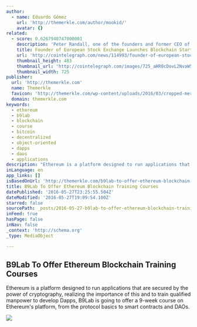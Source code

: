 ```yaml
---
author:
  - name: Eduardo Gómez
    url: 'http://themerkle.com/author/mookid/'
    avatar: {}
related:
  - score: 0.6267948747000001
    description: 'Peter Randall, one of the founders and former CEO of the alternative European stock exchange Chi-X, and Anthony Culligan, founder of peer-to-peer bitcoin trading venue Roolo, have announced to launch blockchain startup SETL. SETL will introduce a permissioned blockchain that is set to run on enterprise level servers and is said to be able to handle 100,000 transactions per second.'
    title: Founder of European Stock Exchange Launches Blockchain Startup
    url: 'http://cointelegraph.com/news/114993/founder-of-european-stock-exchange-launches-blockchain-startup'
    thumbnail_height: 483
    thumbnail_url: 'http://cointelegraph.com/images/725_aHR0cDovL2NvaW50ZWxlZ3JhcGguY29tL3N0b3JhZ2UvdXBsb2Fkcy92aWV3L2EzYmRkM2NlY2VhYTQ0MjM4YzgxZmIxNWVmNDZmZTY5LnBuZw==.jpg'
    thumbnail_width: 725
publisher:
  url: 'http://themerkle.com'
  name: Themerkle
  favicon: 'http://themerkle.com/wp-content/uploads/2016/03/cropped-merkle-white-1-192x192.png'
  domain: themerkle.com
keywords:
  - ethereum
  - b9lab
  - blockchain
  - course
  - bitcoin
  - decentralized
  - object-oriented
  - dapps
  - daos
  - applications
description: "Ethereum is a platform designed to run applications that are secured by the power of cryptography, realizing the importance of this and to train qualified manpower to develop Dapps, B9Lab is going to offer a 9-week course on Ethereum's platform, from the protocol basics to smart contracts and DAOs."
inLanguage: en
app_links: []
isBasedOnUrl: 'http://themerkle.com/b9lab-to-offer-ethereum-blockchain-training-courses/'
title: B9Lab To Offer Ethereum Blockchain Training Courses
datePublished: '2016-05-27T23:25:55.504Z'
dateModified: '2016-05-27T19:09:54.100Z'
starred: false
sourcePath: _posts/2016-05-27-b9lab-to-offer-ethereum-blockchain-training-courses.md
inFeed: true
hasPage: false
inNav: false
_context: 'http://schema.org'
_type: MediaObject

---
```

<article style=""><h1>B9Lab To Offer Ethereum Blockchain Training Courses</h1><p>Ethereum is a platform designed to run applications that are secured by the power of cryptography, realizing the importance of this and to train qualified manpower to develop Dapps, B9Lab is going to offer a 9-week course on Ethereum's platform, from the protocol basics to smart contracts and DAOs.</p><img src="http://themerkle.com/wp-content/uploads/2015/12/shutterstock_349028501.jpg" /></article>